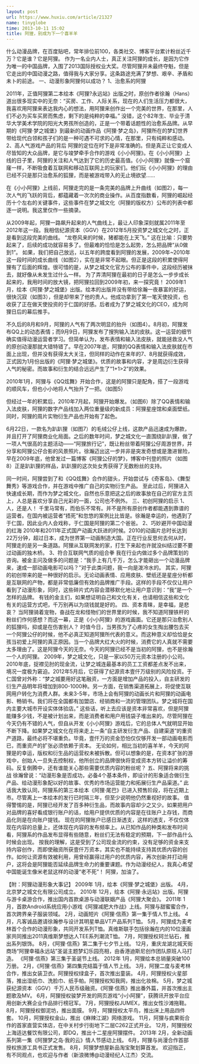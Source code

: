 ```yaml
---
layout: post
url: https://www.huxiu.com/article/21327
name: tinyglobe
time: 2013-10-11 15:02
title: 阿狸，别成为下一个喜羊羊
---
```

什么动漫品牌，在百度贴吧，常年排位前100，各类社交、博客平台累计粉丝近千万？它是谁？它是阿狸。 作为一名业内人士，真正关注阿狸的成长，是因为它作为唯一的中国品牌，入围了2013国际授权业大奖。尽管阿狸并未最终夺魁，但是它走出的中国动漫之路，值得我与大家分享。这条路途充满了梦想、艰辛、矛盾和未卜的前途。 一、动漫形象阿狸何以成功？ 1、治愈系的阿狸

2011年，正值阿狸第二本绘本《阿狸?永远站》出版之时，原创作者徐瀚（Hans）道出很多现实中的无奈：“买房、工作、人际关系，现在的人们生活压力都很大，我喜欢用阿狸来表达我内心的想法，用阿狸来创作出一个完美的世界，在那里，人们不必为买车买房而焦虑，剩下的是纯粹的幸福。” 没错，这个82年生、毕业于清华大学美术学院的阳光大男孩所创造的，正是一个带着话题性的治愈系品牌。从早期的《阿狸·梦之城堡》到最新的动画作品《阿狸·梦之岛》，阿狸所在的梦幻世界带给现代白领和孩子们的是一种可遇不可求的心情，在那里，只有纯粹和感动。 2、高人气游戏产品的背后 阿狸的定位在时下是非常准确的。但是真正让它变成人尽皆知的大众品牌，是它与竣梦牵手合作的游戏《小小阿狸》。在《小小阿狸》上线的日子里，阿狸的关注和人气达到了它的历史最高值。《小小阿狸》就像一个窟窿一样，不断吸食着互联网和移动互联网上的玩家们。他们玩《小小阿狸》的理由已经不只是那只治愈系的狐狸，而是被游戏带入的无止境欲望……

在《小小阿狸》上线前，阿狸走完的是一条完美的品牌上升曲线（如图2），每一次人气的飞跃的背后，都蕴藏着一次次的商业操作。从百度指数看，阿狸的崛起经历十个左右的关键事件，这些事件在梦之城文化（阿狸的版权方）公布的列表中都逐一说明。我这里仅作一些摘录。

从2009年起，阿狸一路飙升起来的人气曲线上，最让人印象深刻就属2011年至2012年这一段。我相信纪源资本（GGV）在2012年5月投资梦之城文化之时，正是看到这段完美的曲线。 “龙卷风来的时候，猪都能在上天飞。” 这在比喻：只要势起来了，后续的成功就容易多了。但最难的恰恰是怎么起势，怎么把品牌“从0做到1”。 如果，我们把自己放远，以五年的跨度看到阿狸的发展，2009年~2010年这一段时间的成长曲线（如图2），实在是非常不起眼。但正是这段的积累使得阿狸有了后面的辉煌。很可惜的是，从梦之城文化官方公布的事件中，这段经历被抹去，就好像从未发生过什么一样。 为了弄清阿狸在最初的日子是怎么一步步成长起来的，我用时间的放大镜，把阿狸拉回到2009年初，来一探究竟！ 2009年1月，绘本《阿狸·梦之城堡》出版。绘本的出版并没有带给徐瀚一夜暴富的好运，很快沉寂（如图3），但是却带来了他的贵人。他成功拿到了第一笔天使投资，也收获了正在做天使投资的于仁国的好感。后者成为了梦之城文化的CEO，成为阿狸日后的幕后推手。

不久后的8月和9月，阿狸的人气有了两次明显的抬升（如图4）。8月初，阿狸发布QQ上的动态表情；而9月9日，阿狸发布了搜狗输入法的皮肤。这一运营的细节确实值得动漫运营者学习。但简单认为，发布表情和输入法皮肤，就能拯救没人气的原创动漫那就大错特错了。早在2007年底，阿狸的QQ表情和输入法皮肤就在市面上出现，但并没有获得太大关注，但同样的动作在来年的7、8月就获得成效，正式因为1月份出版的《阿狸·梦之城堡》。优质的故事和内容，才是周边衍生获得人气的秘密。而故事和衍生的结合远远产生了“1+1>2”的效果。

2010年1月，阿狸与《QQ炫舞》开始合作，这是的阿狸只是配角，搭了一段游戏的顺风车，但也小小地将人气抬升了一把。（如图5）

但经过一年的积累后，2010年7月起，阿狸开始爆发。（如图6）除了QQ表情和输入法皮肤，阿狸的数字产品线加入两位重量级的新成员：阿狸星座馆和桌面壁纸。同时，阿狸的周片实物衍生产品也开始有了起色。

6月22日，一款名为趴趴狸（如图7）的毛绒公仔上线，这款产品迅速成为爆款，并且打开了阿狸商业化局面。之后的数年时间，梦之城文化一直围绕趴趴狸，做了一项人气很高的主题活动——“阿狸旅行记”，既让粉丝带着阿狸公仔周游世界，并分享和阿狸公仔合影的风景照片。徐瀚迈出这一步并非是突发奇想或是激进冒险，早在2009年底，他曾发过一篇博客《阿狸公仔的梦》，博客中刊登的照片（如图8）正是趴趴狸的样品，趴趴狸的这次处女秀获得了无数粉丝的支持。

同一时间，阿狸尝到了和《QQ炫舞》合作的甜头，开始尝试与《奇客岛》、《舞型舞秀》等游戏合作，并在游戏中推广自己的实物衍生产品。 至此过后，阿狸进入快速成长期，而作为梦之城文化，自然也乐意把这之后的故事放在自己的官方主页上，人总是喜欢分享自己光彩的一面，公司也不例外。 三、初创阿狸的启示 1、人，还是人！ 千里马常有，而伯乐不常有。并不是所有原创作者都能遇到靠谱的运营者。在国内被运营者“捂死”和忽悠的案例比比皆是。徐瀚是幸运的，他遇到了于仁国，因此业内人会戏称，于仁国是阿狸的第二个爸爸。 2、巧妙避开中国动漫的红海 2010年和2011年正式国产动画大跃进的时候。2010的动画片总时长达到22万分钟，超过日本，成为世界第一动画制造大国。正在行业反思何去何从时，阿狸走的是另一条道路。阿狸从互联网发的家，打生下来起也许就没纠结过要不要过动画的独木桥。 3、符合互联网气质的组合拳 我在行业内做过多个品牌策划的咨询。被金主问及做多的问题是：“我手上有几千万，怎么才能砸出一个动漫品牌来，速成一部动画电影可以吗？”对于此类问题，我一向是泼冷水的。 其实，阿狸的初创带来的是一种很好的启示。无论动画表情、应用皮肤、壁纸还是星座分析都是互联网的产物，都是非常低廉但有效的品牌推广手段。这样的手段不仅仅让用户看到了动漫形象，同时，这些碎片式内容会潜移默化地让用户意识到：“我”是一个怎样的品牌。 有钱的金主们，如果想证明自己和文化有关，也请相信这些和文化有关的运营方式吧，千万别再以为烧钱就是好的。 四、资本青睐，是幸福，是悲哀？ 当阿狸骑着宠物，奋战在龙和怪物们的世界里的时候，我不知道阿狸铁杆的粉丝们作何感想？而这一幕，正是《小小阿狸》的游戏画面。它还是那只治愈别人的狐狸吗，抑或是在伤害别人？ 时值今日，当男孩为了心疼的女生掏出腰包去买一个阿狸公仔的时候，他不必真正知道阿狸所代表的意义。而这种意义却恰恰是女孩当初爱上阿狸的真正原因。当一个品牌大红大火的时候，消费它的人真就不需要太多理由了。这是阿狸今天的无奈。今天的阿狸已经不是当初的阿狸，也不是徐瀚一个人的阿狸。 2009年，梦之城文化，只是一家以50万元资本注册的小公司。2010年底，捉襟见肘的现金流，让梦之城连最基本的员工工资都差点发不出来，境况一度极为窘迫。2012年5月后，它获得了纪源资本壹仟万级别的风险投资。于仁国曾对外称：“梦之城要用好这笔融资，一方面是增加产品的投入，自主研发的衍生产品明年将增加到800-1000种。另一方面，在销售渠道拓展上，将促使互联网用户转化为消费人群。未来3-5年，市场上会有阿狸的动画长片和阿狸的动画电影、畅销书。我们将在全国都有加盟店、经销商和一流的管理团队。梦之城将在国内主要大城市开设实体体验店。” 这些话，听上去应该是资本非常喜欢，但是阿狸能赚多少钱，不是被计划出来，而是消费者和用户用钱袋子堆出来的。尽管阿狸在今天仍有不错的人气，但自从开发《小小阿狸》游戏后，它的总体人气就明显开始不断下降。如果梦之城文化在将来走上一条“自主研发衍生产品、自建渠道”的重资产道路，最终必将不堪重负。毕竟，壹仟万的资金恐怕仅仅够开发一部动画电影而已，而重资产的扩张必须依赖于资本。 无论如何，相比当初的喜羊羊，今天的阿狸是的幸运，版权和衍生品的运营权未被拆散。但可以想象的是，在资本扩张的游戏中，创始人一旦失去控制权，他所创立的品牌很快将变成资本方转让溢价的筹码。反复倒腾中，还有谁能关心那些需要优质内容的粉丝呢？ 五、阿狸将来的挑战 徐瀚曾说：“动漫形象是否成功，必备4个基本条件，即设计的形象适合做衍生产品、给动漫形象配以好的故事、优秀的市场运营能力和拓展衍生产品渠道。” 此话我大致认同，阿狸系的第三本绘本《阿狸·尾巴》已进入预售阶段，将在近期上市。尽管离上一本绘本的发行已时隔三年，但至少说明他仍然重视好的故事。 值得警惕的是，阿狸已经开发了百多种衍生品，而故事内容却少之又少。如果把用户对品牌的喜好看成银行账户的话，给用户提供优质的内容是在往账户上存钱，而商品化则是在向账户提钱。 现在的阿狸账户已感日渐透支，这样的透支，不仅仅体现在内容的总量上，还体现在内容的发布频率上。从已知作品的种类和发布时间看，阿狸系的作品发布显得有些随意，粉丝们无法有稳定的预期，下一部作品什么时候会出现。 按我的理解，这是受到了公司现金流的约束，没有足够的资金来支持内容创作，而即使融资所获壹仟万资本，其实也不能持续支持其优质内容的创作。如何让资源有效被利用，用曾经赢得过用户的优质内容，再次创新并打动用户，这将会是阿狸能否延续品牌生命力的重要课题。作为动漫经纪人，我真心希望中国能诞生像米老鼠这样的动漫“老不死”！ 阿狸，加油了。

【附：阿狸动漫形象大事记】 2009年 1月，绘本《阿狸·梦之城堡》出版。 4月，北京梦之城文化有限公司成立。 2010年 12月，绘本《阿狸·永远站》出版。阿狸与游卡桌游合作，推出国内首款桌游与动漫联姻产品《阿狸大聚会》。 2011年 1月，首款Android系统应用小游戏《阿狸减肥大作战》上线。阿狸与甜蜜蜜合作，首次跨界亲子服装领域。 2月，动画短片《阿狸·信燕》第一集于情人节上线。 4月，凡客诚品邀请徐瀚参与设计其明星单品VT产品系列T恤。 5月，阿狸成为麦考林首个合作的动漫形象，共同开发系列T恤。真维斯联手包括徐瀚在内的10位漫画家共同推出2011真维斯梦想达人TEE系列潮流T恤。 7月，阿狸授权珂兰钻石，推出系列银饰。 8月，《阿狸·信燕》第二集于七夕节上线。 12月，重庆龙湖北城天街商场“阿狸幸福永远站”圣诞主题梦幻乐园亮相，由香港迪斯尼创作团队原班人马打造。 《阿狸·信燕》第三集于圣诞节上线。 2012年 1月，阿狸绘本总销量突破100万册。 2月，《阿狸·信燕》第四集完结篇于情人节上线。 3月，阿狸二度与麦考林合作，推出女装卫衣。阿狸授权绿盒子，首次推出童装。 4月，阿狸授权火星部落，推出湿纸巾、洗脸巾、纸手帕。阿狸授权知我网，推出化妆棉。 5月，梦之城获纪源资本（GGV）千万人民币级融资。《阿狸·信燕》推出番外篇，并首次推出主题歌及MV。 6月，阿狸授权骏梦开发的网页游戏“小小阿狸”，获腾讯开放平台应用创新大赛企业作品排行榜冠军。 7月，阿狸授权JUMEX，推出女性沙滩拖鞋。 8月，阿狸授权御泥坊，推出面膜。 9月，阿狸授权太平鸟，推出床上用品四件套。 10月，阿狸授权金山，推出《麻辣江湖》网络游戏。 11月，阿狸与疯果街合作的首家直营实体店，在中关村步行街地下二层C262正式开业。 12月，阿狸授权上海适达餐饮有限公司，即DQ，推出十二星座阿狸摆件。 2013年 2月，全新动画系列第一集《阿狸梦之岛·我的云》情人节感动上线。 6月，阿狸与尚漫合作首部授权旅游工具书正式发售。 8月，阿狸梦想屋新品淘宝聚划算首发。 欢迎指正，有不同观点，也欢迎与作者（新浪微博@动漫经纪人江杰）交流。

